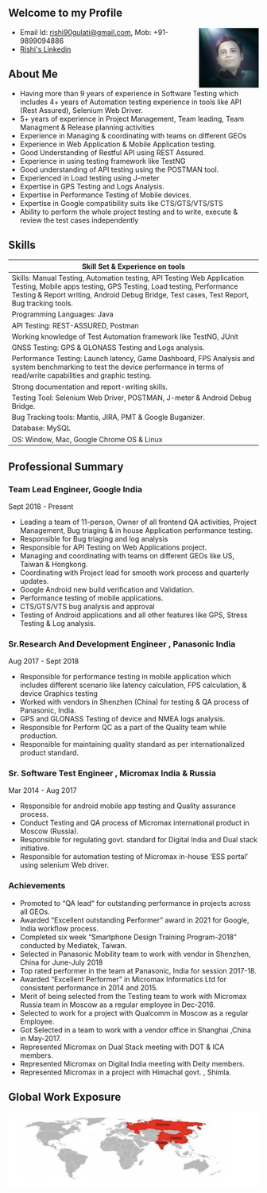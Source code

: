 ## Welcome to my Profile

<a><img src="Rishi.jpg" align="right" height="120" width="120" ></a>

- Email Id: rishi90gulati@gmail.com, Mob: +91- 9899094886
- [Rishi's Linkedin](https://www.linkedin.com/in/rgcool/)

## About Me

- Having more than 9 years of experience in Software Testing which includes 4+ years of Automation testing experience in tools like API (Rest Assured), Selenium Web Driver.
- 5+ years of experience in Project Management, Team leading, Team Managment & Release planning activities 
- Experience in Managing & coordinating with teams on different GEOs  
- Experience in Web Application & Mobile Application testing.
- Good Understanding of Restful API using REST Assured.
- Experience in using testing framework like TestNG
- Good understanding of API testing using the POSTMAN tool.
- Experienced in Load testing using J-meter
- Expertise in GPS Testing and Logs Analysis.
- Expertise in Performance Testing of Mobile devices.
- Expertise in Google compatibility suits like CTS/GTS/VTS/STS
- Ability to perform the whole project testing and to write, execute & review the test cases independently



## Skills

| Skill Set & Experience on tools| 
| ------------- |
|  Skills: Manual Testing, Automation testing, API Testing Web Application Testing, Mobile apps testing, GPS Testing, Load testing, Performance Testing & Report writing, Android Debug Bridge, Test cases, Test	Report, Bug tracking tools.
|  Programming Languages:  Java
|  API Testing: REST-ASSURED, Postman 
|  Working knowledge of Test Automation framework like TestNG, JUnit
|  GNSS Testing: GPS & GLONASS Testing and Logs analysis.
|  Performance Testing: Launch latency, Game Dashboard, FPS Analysis and system benchmarking to test the device performance in   terms of read/write capabilities and graphic testing.
|  Strong documentation and report-writing skills.
|  Testing Tool: Selenium Web Driver, POSTMAN, J-meter & Android Debug Bridge.
|  Bug Tracking tools: Mantis, JIRA, PMT & Google Buganizer.
|  Database:  MySQL
|  OS: Window, Mac, Google Chrome OS & Linux

## Professional Summary

### Team Lead Engineer, Google India 
Sept 2018 - Present

- Leading a team of 11-person, Owner of all frontend QA activities, Project Management, Bug triaging & in house Application performance testing.
- Responsible for Bug triaging and log analysis
- Responsible for API Testing on Web Applications project.
- Managing and coordinating with teams on different GEOs like US, Taiwan & Hongkong.
- Coordinating with Project lead for smooth work process and quarterly updates.
- Google Android new build verification and Validation.
- Performance testing of mobile applications.
- CTS/GTS/VTS bug analysis and approval
- Testing of Android applications and all other features like GPS, Stress Testing & Log analysis.

### Sr.Research And Development Engineer , Panasonic India
Aug 2017 - Sept 2018

- Responsible for performance testing in mobile application which includes different scenario like latency calculation, FPS calculation, & device Graphics testing
- Worked with vendors in Shenzhen (China) for testing & QA process of Panasonic, India.
- GPS and GLONASS Testing of device and NMEA logs analysis.
- Responsible for Perform QC as a part of the Quality team while production.
- Responsible for maintaining quality standard as per internationalized product standard.

### Sr. Software Test Engineer , Micromax India & Russia
Mar 2014 - Aug 2017

- Responsible for android mobile app testing and Quality assurance process.
- Conduct Testing and QA process of Micromax international product in Moscow (Russia).
- Responsible for regulating govt. standard for Digital India and Dual stack initiative.
- Responsible for automation testing of Micromax in-house ‘ESS portal’ using selenium Web driver.


### Achievements

- Promoted to “QA lead“ for outstanding performance in projects across all GEOs.
- Awarded “Excellent outstanding Performer” award in 2021 for Google, India workflow process.
- Completed six week “Smartphone Design Training Program-2018” conducted by Mediatek, Taiwan.
- Selected in Panasonic Mobility team to work with vendor in Shenzhen, China for June-July 2018
- Top rated performer in the team at Panasonic, India for session 2017-18.
- Awarded “Excellent Performer” in Micromax Informatics Ltd for consistent performance in 2014 and 2015.
- Merit of being selected from the Testing team to work with Micromax Russia team in Moscow as a regular employee in Dec-2016.
- Selected to work for a project with Qualcomm in Moscow as a regular Employee.
- Got Selected in a team to work with a vendor office in Shanghai ,China in May-2017.
- Represented Micromax on Dual Stack meeting with DOT & ICA members.
- Represented Micromax on Digital India meeting with Deity members.
- Represented Micromax in a project with Himachal govt. , Shimla.

## Global Work Exposure
<a><img src="Screenshot 2023-06-17 at 4.08.39 PM.png" align="center" height="150" width="800" ></a>



